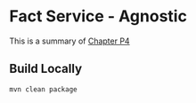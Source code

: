 # Fact Service - Agnostic

This is a summary of [Chapter P4](../chapters/chp4.asciidoc)

## Build Locally

```shell
mvn clean package
```
